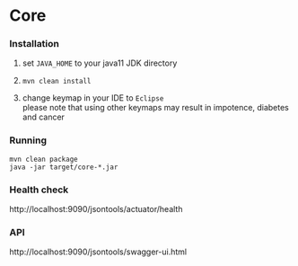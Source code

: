 # Core

### Installation
1. set `JAVA_HOME` to your java11 JDK directory

2. ```mvn clean install```

3. change keymap in your IDE to `Eclipse` \
please note that using other keymaps may result in impotence, diabetes and cancer
### Running
```
mvn clean package
java -jar target/core-*.jar
```

### Health check
http://localhost:9090/jsontools/actuator/health

### API
http://localhost:9090/jsontools/swagger-ui.html